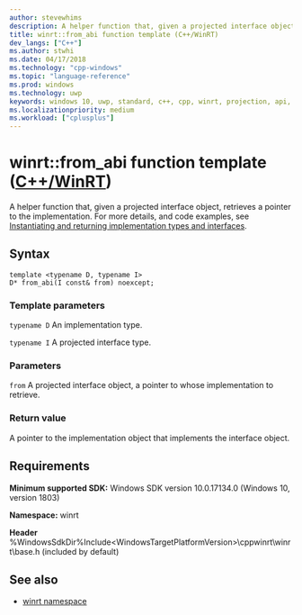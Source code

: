 ```yaml
---
author: stevewhims
description: A helper function that, given a projected interface object, retrieves a pointer to the implementation.
title: winrt::from_abi function template (C++/WinRT)
dev_langs: ["C++"]
ms.author: stwhi
ms.date: 04/17/2018
ms.technology: "cpp-windows"
ms.topic: "language-reference"
ms.prod: windows
ms.technology: uwp
keywords: windows 10, uwp, standard, c++, cpp, winrt, projection, api, reference
ms.localizationpriority: medium
ms.workload: ["cplusplus"]
---
```


# winrt::from_abi function template ([C++/WinRT](/windows/uwp/cpp-and-winrt-apis/intro-to-using-cpp-with-winrt))
A helper function that, given a projected interface object, retrieves a pointer to the implementation. For more details, and code examples, see [Instantiating and returning implementation types and interfaces](/windows/uwp/cpp-and-winrt-apis/author-apis#instantiating-and-returning-implementation-types-and-interfaces).

## Syntax
```cppwinrt
template <typename D, typename I>
D* from_abi(I const& from) noexcept;
```

### Template parameters
`typename D`
An implementation type.

`typename I`
A projected interface type.

### Parameters
`from`
A projected interface object, a pointer to whose implementation to retrieve.

### Return value 
A pointer to the implementation object that implements the interface object.

## Requirements
**Minimum supported SDK:** Windows SDK version 10.0.17134.0 (Windows 10, version 1803)

**Namespace:** winrt

**Header** %WindowsSdkDir%Include\<WindowsTargetPlatformVersion>\cppwinrt\winrt\base.h (included by default)

## See also 
* [winrt namespace](winrt.md)
